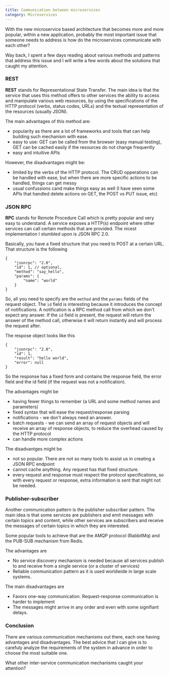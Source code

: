 ```yaml
---
title: Communication between microservices
category: Microservices
---
```


With the new microservice based architecture that becomes more and more popular,
within a new application, probably the most important issue that someone needs to
address is how do the microservices communicate with each other?

Way back, I spent a few days reading about various methods and patterns that address 
this issue and I will write a few words about the solutions that caught my attention.

### REST

**REST** stands for Representational State Transfer. The main idea is that the service that
uses this method offers to other services the ability to access and manipulate various web
resources, by using the specifications of the HTTP protocol (verbs, status codes, URLs) and
the textual representation of the resources (usually JSON).

The main advantages of this method are:

- popularity as there are a lot of frameworks and tools that can help building such
  mechanism with ease.
- easy to use: GET can be called from the browser (easy manual testing), GET can be
  cached easily if the resources do not change frequently
- easy and intuitive APIs

However, the disadvantages might be:

- limited by the verbs of the HTTP protocol. The CRUD opperations can be handled
  with ease, but when there are more specific actions to be handled, things can 
  get messy
- usual confussions cand make things easy as well (I have seen some APIs that
  handled delete actions on GET, the POST vs PUT issue, etc)


### JSON RPC

**RPC** stands for Remote Procedure Call which is pretty popular and very easy to
understand. A service exposes a HTTP(s) endpoint where other services can call 
certain methods that are provided. The nicest implementation I stumbled upon is
JSON RPC 2.0. 

Basically, you have a fixed structure that you need to POST at a certain URL. That structure
is the following

```
{
	"jsonrpc": "2.0",
	"id": 1, // optional,
	"method": "say_hello",
	"params": {
		"name": "world"
	}
}
```

So, all you need to specify are the ``method`` and the ``params`` fields of the request
object. The ``id`` field is interesting because it introduces the concept of notifications.
A notification is a RPC method call from which we don't expect any answer. If the ``id`` field
is present, the request will return the answer of the method call, otherwise it will return 
instantly and will process the request after.

The respose object looks like this

```
{
    "jsonrpc": "2.0",
    "id": 1,
    "result": "hello world",
    "error": null
}
```

So the response has a fixed form and contains the response field, the error field and the id field (if
the request was not a notification). 

The advantages might be

- having fewer things to remember (a URL and some method names and parameters)
- fixed syntax that will ease the request/response parsing
- notifications - we don't always need an answer.
- batch requests - we can send an array of request objects and will receive an array
  of response objects, to reduce the overhead caused by the HTTP protocol
- can handle more complex actions

The disadvantges might be

- not so popular. There are not so many tools to assist us in creating a 
  JSON RPC endpoint
- cannot cache anything. Any request has that fixed structure.
- every request and response must respect the protocol specifications, so
  with every request or response, extra information is sent that might not
  be needed.


### Publisher-subscriber

Another communication pattern is the publisher subscriber pattern. The main idea
is that some services are publishers and emit messages with certain topics and
content, while other services are subscribers and receive the messages of
certain topics in which they are interested.

Some popular tools to achieve that are the AMQP protocol (RabbitMq) and the PUB-SUB mechanism
from Redis.

The advantages are 

- No service discovery mechanism is needed because all services publish to and receive from
  a single service (or a cluster of services)
- Reliable communication pattern as it is used worldwide in large scale systems.

The main disadvantages are

- Favors one-way communication. Request-response communication is harder to implement
- The messages might arrive in any order and even with some signifiant delays.


### Conclusion

There are various communication mechanisms out there, each one having advantages
and disadvantages. The best advice that I can give is to carefuly analyze the 
requirements of the system in advance in order to choose the most suitable one.

What other inter-service communication mechanisms caught your attention?